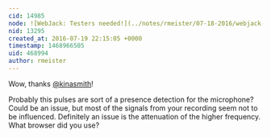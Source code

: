 ```yaml
---
cid: 14985
node: ![WebJack: Testers needed!](../notes/rmeister/07-18-2016/webjack-testers-needed)
nid: 13295
created_at: 2016-07-19 22:15:05 +0000
timestamp: 1468966505
uid: 468994
author: rmeister
---
```


Wow, thanks [@kinasmith](/profile/kinasmith)!

Probably this pulses are sort of a presence detection for the microphone? Could be an issue, but most of the signals from your recording seem not to be influenced. Definitely an issue is the attenuation of the higher frequency. What browser did you use?